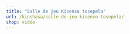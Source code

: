 ```yaml
---
title: "Salle de jeu Kisenso tosepela"
url: /kinshasa/salle-de-jeu-kisenso-tosepela/
shop: vidéo
---
```

